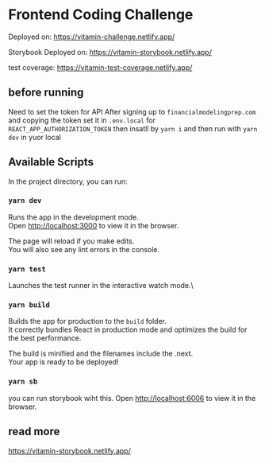 # Frontend Coding Challenge

Deployed on:
https://vitamin-challenge.netlify.app/

Storybook Deployed on:
https://vitamin-storybook.netlify.app/

test coverage:
https://vitamin-test-coverage.netlify.app/

## before running

Need to set the token for API
After signing up to `financialmodelingprep.com` and copying the token set it in `.env.local` for `REACT_APP_AUTHORIZATION_TOKEN`
then insatll by `yarn i` and then run with `yarn dev` in yuor local

## Available Scripts

In the project directory, you can run:

### `yarn dev`

Runs the app in the development mode.\
Open [http://localhost:3000](http://localhost:3000) to view it in the browser.

The page will reload if you make edits.\
You will also see any lint errors in the console.

### `yarn test`

Launches the test runner in the interactive watch mode.\

### `yarn build`

Builds the app for production to the `build` folder.\
It correctly bundles React in production mode and optimizes the build for the best performance.

The build is minified and the filenames include the .next.\
Your app is ready to be deployed!

### `yarn sb`
you can run storybook wiht this.
Open [http://localhost:6006](http://localhost:6006) to view it in the browser.

## read more
https://vitamin-storybook.netlify.app/
